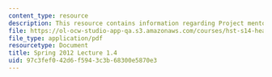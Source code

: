 ```yaml
---
content_type: resource
description: This resource contains information regarding Project mentor presentations.
file: https://ol-ocw-studio-app-qa.s3.amazonaws.com/courses/hst-s14-health-information-systems-to-improve-quality-of-care-in-resource-poor-settings-spring-2012/97c3fef042d6f5943c3b68300e5870e3_MITHST_S14S12_lec04d_1201.pdf
file_type: application/pdf
resourcetype: Document
title: Spring 2012 Lecture 1.4
uid: 97c3fef0-42d6-f594-3c3b-68300e5870e3
---
```

